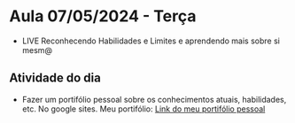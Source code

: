 # Aula 07/05/2024 - Terça

- LIVE Reconhecendo Habilidades e Limites e aprendendo mais sobre si mesm@

## Atividade do dia

- Fazer um portifólio pessoal sobre os conhecimentos atuais, habilidades, etc. No google sites. Meu portifólio: [Link do meu portifólio pessoal](https://sites.google.com/u/0/d/10HDfBi58aFZskt7YsEhPnhIvcMLQaUsG/preview)